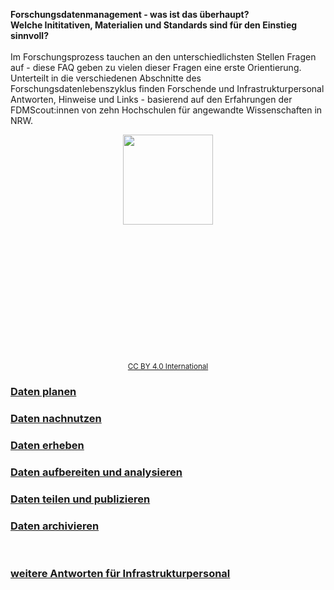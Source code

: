 

<b>Forschungsdatenmanagement - was ist das überhaupt?<br>
Welche Inititativen, Materialien und Standards sind für den Einstieg sinnvoll?</b>
<br>
<br>
Im Forschungsprozess tauchen an den unterschiedlichsten Stellen Fragen auf - diese FAQ geben zu vielen dieser Fragen eine erste Orientierung.
<br>
Unterteilt in die verschiedenen Abschnitte des Forschungsdatenlebenszyklus finden Forschende und Infrastrukturpersonal Antworten, Hinweise und Links - basierend auf den Erfahrungen der FDMScout:innen von zehn Hochschulen für angewandte Wissenschaften in NRW.

<p align="center">
  <img style="width:15vw; height:15vw; min-width:350px; min-height:350px" src="DLZ_FAQ.png">
</p>
<p align="center">  
  <small><a href="https://creativecommons.org/licenses/by/4.0/legalcode">CC BY 4.0 International</a></small>
</p>


### [Daten planen](D1_Daten_planen.md)
### [Daten nachnutzen](D6_Daten_nachnutzen.md)
### [Daten erheben](D2_Daten_erheben.md)
### [Daten aufbereiten und analysieren](D3_Daten_aufbereiten+analysieren.md)
### [Daten teilen und publizieren](D4_Daten_teilen+publizieren.md)
### [Daten archivieren](D5_Daten_archivieren.md)
<br>

### [weitere Antworten für Infrastrukturpersonal](D0_Infrastruktur.md)
